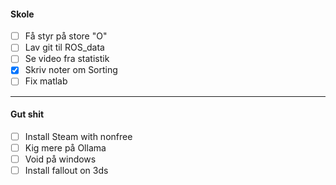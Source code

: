 #### Skole
- [ ] Få styr på store "O"
- [ ] Lav git til ROS_data
- [ ] Se video fra statistik
- [x] Skriv noter om Sorting
- [ ] Fix matlab

---
#### Gut shit
- [ ] Install Steam with nonfree
- [ ] Kig mere på Ollama
- [ ] Void på windows
- [ ] Install fallout on 3ds
